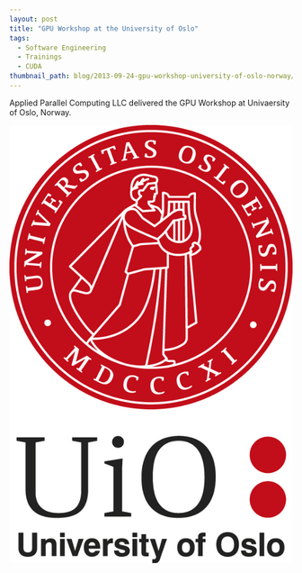 ```yaml
---
layout: post
title: "GPU Workshop at the University of Oslo"
tags:
  - Software Engineering
  - Trainings
  - CUDA
thumbnail_path: blog/2013-09-24-gpu-workshop-university-of-oslo-norway/university_logo.png
---
```


Applied Parallel Computing LLC delivered the GPU Workshop at Univaersity of Oslo, Norway.

![alt text](\assets\img\blog\2013-09-24-gpu-workshop-university-of-oslo-norway\university_logo.png "Logo Title Text 1")
